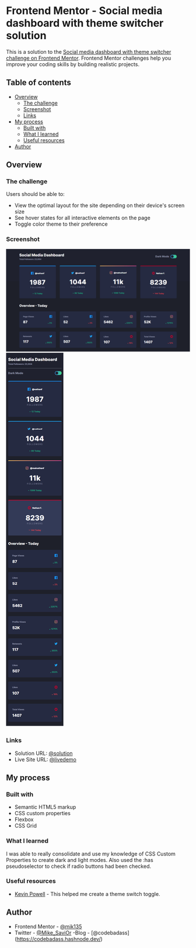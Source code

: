 # Frontend Mentor - Social media dashboard with theme switcher solution

This is a solution to the [Social media dashboard with theme switcher challenge on Frontend Mentor](https://www.frontendmentor.io/challenges/social-media-dashboard-with-theme-switcher-6oY8ozp_H). Frontend Mentor challenges help you improve your coding skills by building realistic projects. 

## Table of contents

- [Overview](#overview)
  - [The challenge](#the-challenge)
  - [Screenshot](#screenshot)
  - [Links](#links)
- [My process](#my-process)
  - [Built with](#built-with)
  - [What I learned](#what-i-learned)
  - [Useful resources](#useful-resources)
- [Author](#author)

## Overview

### The challenge

Users should be able to:

- View the optimal layout for the site depending on their device's screen size
- See hover states for all interactive elements on the page
- Toggle color theme to their preference

### Screenshot

![Desktop](images/Social-Media-Dashboard.png)
![Mobile](images/Social-Media-Dashboard-Mobile.png)

### Links

- Solution URL: [@solution](https://github.com/mik135/social_dashboard)
- Live Site URL: [@livedemo](mik135.github.io/social_dashboard)

## My process

### Built with

- Semantic HTML5 markup
- CSS custom properties
- Flexbox
- CSS Grid

### What I learned

I was able to really consolidate and use my knowledge of CSS Custom Properties to create dark and light modes. Also used the :has pseudoselector to check if radio buttons had been checked.

### Useful resources

- [Kevin Powell](https://youtu.be/fyuao3G-2qg?si=sUQNfhkJSoQB6aIq) - This helped me create a theme switch toggle.


## Author

- Frontend Mentor - [@mik135](https://www.frontendmentor.io/profile/mik135)
- Twitter - [@Mike_SaviOr](https://twitter.com/Mike_SaviOr)
-Blog - [@codebadass] (https://codebadass.hashnode.dev/)